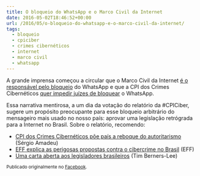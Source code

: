 ```yaml
---
title: O bloqueio do WhatsApp e o Marco Civil da Internet
date: 2016-05-02T18:46:52+00:00
url: /2016/05/o-bloqueio-do-whatsapp-e-o-marco-civil-da-internet/
tags:
  - bloqueio
  - cpiciber
  - crimes cibernéticos
  - internet
  - marco civil
  - whatsapp
---
```


A grande imprensa começou a circular que o Marco Civil da Internet [é o responsável pelo bloqueio][1] do WhatsApp e que a CPI dos Crimes Cibernéticos [quer impedir juízes de bloquear][2] o WhatsApp.

Essa narrativa mentirosa, a um dia da votação do relatório da #CPICiber, sugere um propósito preocupante para esse bloqueio arbitrário do mensageiro mais usado no nosso país: aprovar uma legislação retrógrada para a Internet no Brasil. Sobre o relatório, recomendo:

- [CPI dos Crimes Cibernéticos põe país a reboque do autoritarismo][3] (Sérgio Amadeu)
- [EFF explica as perigosas propostas contra o cibercrime no Brasil][4] (EFF)
- [Uma carta aberta aos legisladores brasileiros][5] (Tim Berners-Lee)

<small>Publicado originalmente no <a href="https://www.facebook.com/timadeira/posts/10209410196670667">Facebook</a>.</small>

[1]: http://www1.folha.uol.com.br/mercado/2016/05/1766923-marco-civil-da-internet-da-brecha-a-bloqueio-do-whatsapp.shtml
[2]: http://blogs.oglobo.globo.com/lauro-jardim/post/cpi-quer-impedir-juizes-de-bloquear-whatsapp.html
[3]: http://noticias.uol.com.br/opiniao/coluna/2016/04/07/cpi-dos-crimes-ciberneticos-poe-pais-a-reboque-do-autoritarismo.htm
[4]: http://ibidem.org.br/cpiciber-eff-explica-as-perigosas-propostas-contra-o-cibercrime-no-brasil/
[5]: http://webfoundation.org/2016/04/uma-carta-aberta-aos-legisladores-brasileiros-an-open-letter-to-brazilian-lawmakers/
